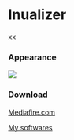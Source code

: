 # Inualizer
xx



<h3> Appearance</h3>

<img src='http://i.imgur.com/1r5ll1q.png' />

<h3> Download </h3>
<a href='http://www.softpedia.com/publisher/yasser-gersy-99778.html' > Mediafire.com </a>


<a href='http://www.softpedia.com/publisher/yasser-gersy-99778.html'> My softwares </a>
